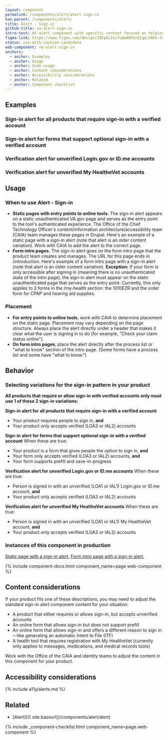 ```yaml
---
layout: component
permalink: /components/alert/alert-sign-in
has-parent: /components/alert/
title: Alert - Sign-in
github-title: va-alert-sign-in
intro-text: An alert component with specific content focused on helping users complete the sign-in process.
figma-link: https://www.figma.com/design/JDFpGLIojfuQwANXScQjqe/VADS-Component-Examples?node-id=5359-436
status: use-with-caution-candidate
web-component: va-alert-sign-in
anchors:
  - anchor: Examples
  - anchor: Usage
  - anchor: Code usage
  - anchor: Content considerations
  - anchor: Accessibility considerations
  - anchor: Related
  - anchor: Component checklist
---
```


## Examples

### Sign-in alert for all products that require sign-in with a verified account
<!-- INSERT STORYBOOK PREVIEW -->
<!-- {% include storybook-preview.html story="components-va-alert-expandable--default" link_text="va-alert-expandable" %} -->

### Sign-in alert for forms that support optional sign-in with a verified account
<!-- INSERT STORYBOOK PREVIEW -->
<!-- {% include storybook-preview.html story="components-va-alert-expandable--warning" link_text="va-alert-expandable" %} -->

### Verification alert for unverified Login.gov or ID.me accounts
<!-- INSERT STORYBOOK PREVIEW -->
<!-- {% include storybook-preview.html story="components-va-alert-expandable--success" link_text="va-alert-expandable" %} -->

### Verification alert for unverified My HealtheVet accounts
<!-- INSERT STORYBOOK PREVIEW -->

## Usage

### When to use Alert - Sign-in

* **Static pages with entry points to online tools.** The sign-in alert appears on a static unauthenticated VA.gov page and serves as the entry point to the tool's authenticated experience. The Office of the Chief Technology Officer's content/information architecture/accessibility team (CAIA) team manages these pages in Drupal. Here's an example of a static page with a sign-in alert (note that alert is an older content variation). Work with CAIA to add the alert to the correct page.
* **Form intro pages.** The sign-in alert goes on the form intro page that the product team creates and manages. The URL for this page ends in /introduction. Here's example of a form intro page with a sign-in alert (note that alert is an older content variation).
  **Exception:** If your form is only accessible after signing in (meaning there is no unauthenticated state of the intro page), the sign-in alert must appear on the static unauthenticated page that serves as the entry point. Currently, this only applies to 2 forms in the /my-health section: the 1010EZR and the order form for CPAP and hearing aid supplies.

### Placement
* **For entry points to online tools**, work with CAIA to determine placement on the static page. Placement may vary depending on the page structure. Always place the alert directly under a header that makes it clear what the user is signing in to do (for example, "Check your claim status online").
* **On form intro pages**, place the alert directly after the process list or "what to know" section of the intro page. (Some forms have a process list and some have "what to know.")

## Behavior

### Selecting variations for the sign-in pattern in your product
**All products that require or allow sign-in with verified accounts only must use 1 of these 2 sign-in variations:**

**Sign-in alert for all products that require sign-in with a verified account**
* Your product requires people to sign in, **and**
* Your product only accepts verified (LOA3 or IAL2) accounts

**Sign-in alert for forms that support optional sign-in with a verified account**
When these are true:
* Your product is a form that gives people the option to sign in, **and**
* Your form only accepts verified (LOA3 or IAL2) accounts, **and**
* Your form supports prefill and save-in-progress

**Verification alert for unverified Login.gov or ID.me accounts**
When these are true:
* Person is signed in with an unverified (LOA1 or IAL1) Login.gov or ID.me account, **and**
* Your product only accepts verified (LOA3 or IAL2) accounts

**Verification alert for unverified My HealtheVet accounts**
When these are true:
* Person is signed in with an unverified (LOA1 or IAL1) My HealtheVet account, **and**
* Your product only accepts verified (LOA3 or IAL2) accounts

### Instances of this component in production
<!-- TO DO: ADD SCREENSHOTS -->
<a href="https://www.va.gov/health-care/secure-messaging/">Static page with a sign-in alert.</a>
<a href="https://www.va.gov/health-care/apply-for-health-care-form-10-10ez/introduction">Form intro page with a sign-in alert.</a>

<!-- 


#### Facility status for COVID-19 in Location finder
{% include component-example.html alt="Alert - Expandable in a mobile viewport." file="/images/components/alert-expandable/info-facility-status-location-finder.png" caption="Alert - Expandable, default variation, collapsed in the Location finder results list." width="50%" %}

#### Facility status for COVID-19 in Facility page
{% include component-example.html alt="Alert - Expandable in a desktop viewport." file="/images/components/alert-expandable/info-desktop.png" caption="Alert - Expandable, default variation, expanded in a Facility page in a wide viewport." width="50%" %} -->

{% include component-docs.html component_name=page.web-component %}

## Content considerations
If your product fits one of these descriptions, you may need to adjust the standard sign-in alert component content for your situation:

* A product that either requires or allows sign-in, but accepts unverified accounts
* An online form that allows sign-in but does not support prefill
* An online form that allows sign-in and offers a different reason to sign in—like generating an automatic Intent to File (ITF)
* A health tool that requires registration with My HealtheVet (currently only applies to messages, medications, and medical records tools)

Work with the Office of the CAIA and identity teams to adjust the content in this component for your product.

## Accessibility considerations

{% include a11y/alerts.md %}

## Related

* [Alert]({{ site.baseurl}}/components/alert/alert)

{% include _component-checklist.html component_name=page.web-component %}

<!-- TO DO: ADD A COMPONENT CHECKLIST -->
<!-- TO DO: ASK ABOUT INCLUDING A LINK TO THE PATTERN PAGE (SIGN IN) ON THIS PAGE -->